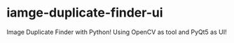 # iamge-duplicate-finder-ui
Image Duplicate Finder with Python! Using OpenCV as tool and PyQt5 as UI!
